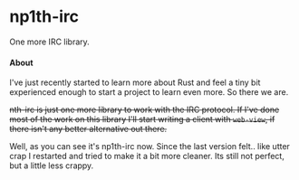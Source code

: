 # np1th-irc

One more IRC library. 


#### About

I've just recently started to learn more about Rust and feel a tiny bit experienced enough to start a project to learn even more.
So there we are. 

~~nth-irc is just one more library to work with the IRC protocol. If I've done most of the work on this library I'll start writing a client with `web-view`, if there isn't any better alternative out there.~~

Well, as you can see it's np1th-irc now. Since the last version felt.. like utter crap I restarted and tried to make it a bit more cleaner. Its still not perfect, but a little less crappy.